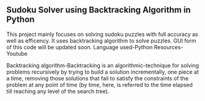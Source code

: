 ## Sudoku Solver using Backtracking Algorithm in Python

This project mainly focuses on solving sudoku puzzles with full accuracy as well as efficency. It uses backtracking algorithm to solve puzzles. GUI form of this code will be updated soon.
Language used-Python
Resources-Youtube

Backtracking algorithm-Backtracking is an algorithmic-technique for solving problems recursively by trying to build a solution incrementally, one piece at a time, removing those solutions that fail to satisfy the constraints of the problem at any point of time (by time, here, is referred to the time elapsed till reaching any level of the search tree).
